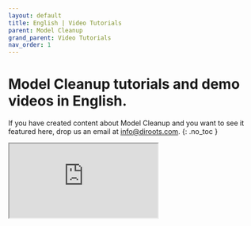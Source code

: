 ```yaml
---
layout: default
title: English | Video Tutorials
parent: Model Cleanup
grand_parent: Video Tutorials
nav_order: 1
---
```


# Model Cleanup tutorials and demo videos in English.
If you have created content about Model Cleanup and you want to see it featured here, drop us an email at info@diroots.com.
{: .no_toc }

 <div class="di-iframe-container">
  <iframe
  title="DiStem | Model Cleanup Tool for Autodesk Revit"
  class="di-responsive-iframe"
  src="https://www.youtube.com/embed/Nkfd1xq9alw">
  </iframe>
</div> 
